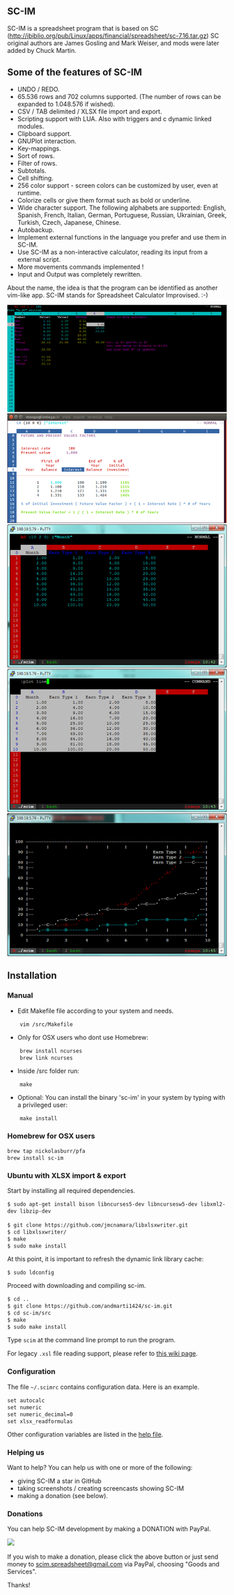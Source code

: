 ## SC-IM

SC-IM is a spreadsheet program that is based on SC (http://ibiblio.org/pub/Linux/apps/financial/spreadsheet/sc-7.16.tar.gz)
SC original authors are James Gosling and Mark Weiser, and mods were later added by Chuck Martin.

## Some of the features of SC-IM

- UNDO / REDO.
- 65.536 rows and 702 columns supported. (The number of rows can be expanded to 1.048.576 if wished).
- CSV / TAB delimited / XLSX file import and export.
- Scripting support with LUA. Also with triggers and c dynamic linked modules.
- Clipboard support.
- GNUPlot interaction.
- Key-mappings.
- Sort of rows.
- Filter of rows.
- Subtotals.
- Cell shifting.
- 256 color support - screen colors can be customized by user, even at runtime.
- Colorize cells or give them format such as bold or underline.
- Wide character support. The following alphabets are supported: English, Spanish, French, Italian, German, Portuguese, Russian, Ukrainian, Greek, Turkish, Czech, Japanese, Chinese.
- Autobackup.
- Implement external functions in the language you prefer and use them in SC-IM.
- Use SC-IM as a non-interactive calculator, reading its input from a external script.
- More movements commands implemented !
- Input and Output was completely rewritten.

About the name, the idea is that the program can be identified as another vim-like app.
SC-IM stands for Spreadsheet Calculator Improvised. :-)

![demo image](screenshots/scim5.png?raw=true)
![demo image](screenshots/scim4.png?raw=true)
![demo image](screenshots/scimp1.png?raw=true)
![demo image](screenshots/scimp2.png?raw=true)
![demo image](screenshots/scimp3.png?raw=true)

## Installation

### Manual

* Edit Makefile file according to your system and needs.
```
    vim /src/Makefile
```

* Only for OSX users who dont use Homebrew:
```
    brew install ncurses
    brew link ncurses
```

* Inside /src folder run:
```
    make
```

* Optional: You can install the binary 'sc-im' in your system by typing with a privileged user:
```
    make install
```


### Homebrew for OSX users

```
brew tap nickolasburr/pfa
brew install sc-im
```

### Ubuntu with XLSX import & export

Start by installing all required dependencies.

```
$ sudo apt-get install bison libncurses5-dev libncursesw5-dev libxml2-dev libzip-dev

$ git clone https://github.com/jmcnamara/libxlsxwriter.git
$ cd libxlsxwriter/
$ make
$ sudo make install
```

At this point, it is important to refresh the dynamic link library cache:
```
$ sudo ldconfig
```

Proceed with downloading and compiling sc-im.
```
$ cd ..
$ git clone https://github.com/andmarti1424/sc-im.git
$ cd sc-im/src
$ make
$ sudo make install
```

Type `scim` at the command line prompt to run the program.

For legacy `.xsl` file reading support, please refer to [this wiki page](https://github.com/andmarti1424/sc-im/wiki/Ubuntu-16.04.1-with-libxlsreader).

### Configuration

The file `~/.scimrc` contains configuration data. Here is an example.

    set autocalc
    set numeric
    set numeric_decimal=0
    set xlsx_readformulas
    
Other configuration variables are listed in the [help file](https://raw.githubusercontent.com/andmarti1424/sc-im/freeze/src/doc).

### Helping us

Want to help?  You can help us with one or more of the following:

* giving SC-IM a star in GitHub
* taking screenshots / creating screencasts showing SC-IM
* making a donation (see below).

### Donations

You can help SC-IM development by making a DONATION with PayPal.

<a href="https://www.paypal.com/cgi-bin/webscr?cmd=_s-xclick&hosted_button_id=U537V8SNQQ45J" target="_blank">
<img src="https://www.paypalobjects.com/en_US/i/btn/btn_donate_LG.gif" />
</a>

If you wish to make a donation, please click the above button or just send money to scim.spreadsheet@gmail.com via PayPal, choosing "Goods and Services".

Thanks!
